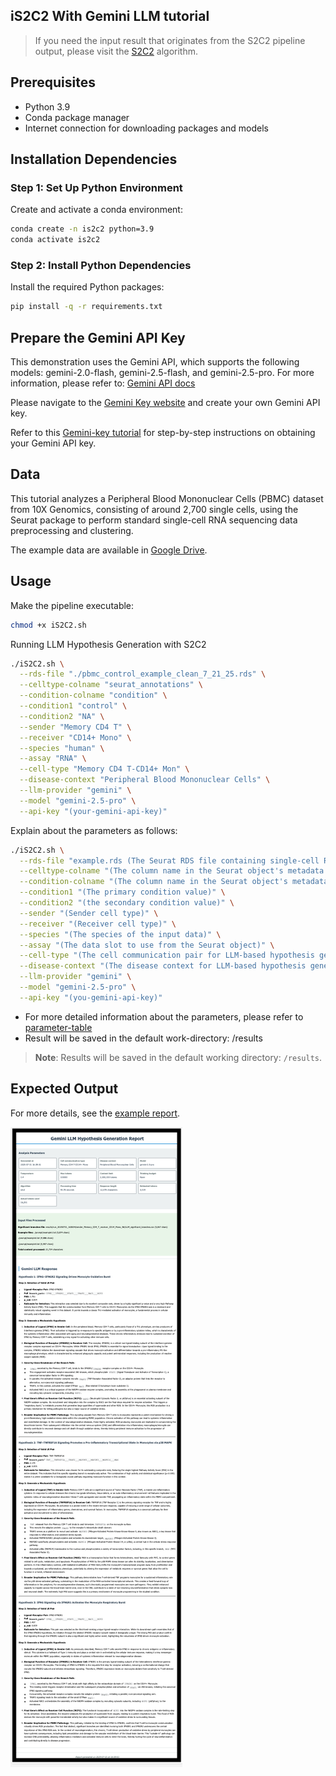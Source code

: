 ## iS2C2 With Gemini LLM tutorial
>If you need the input result that originates from the S2C2 pipeline output, please visit the [S2C2](https://github.com/methodistsmab/S2C2) algorithm.

## Prerequisites
- Python 3.9
- Conda package manager
- Internet connection for downloading packages and models

## Installation Dependencies 
### Step 1: Set Up Python Environment
Create and activate a conda environment:

```bash
conda create -n is2c2 python=3.9
conda activate is2c2
```

### Step 2: Install Python Dependencies
Install the required Python packages:

```bash
pip install -q -r requirements.txt
```


## Prepare the Gemini API Key
This demonstration uses the Gemini API, which supports the following models: gemini-2.0-flash, gemini-2.5-flash, and gemini-2.5-pro. For more information, please refer to: [Gemini API docs](https://ai.google.dev/gemini-api/docs?authuser=1)

Please navigate to the [Gemini Key website](https://aistudio.google.com/apikey) and create your own Gemini API key.


Refer to this  [Gemini-key tutorial](../get-gemini-key.md) for step-by-step instructions on obtaining your Gemini API key.

## Data
This tutorial analyzes a Peripheral Blood Mononuclear Cells (PBMC) dataset from 10X Genomics, consisting of around 2,700 single cells, using the Seurat package to perform standard single-cell RNA sequencing data preprocessing and clustering.

The example data are available in [Google Drive](https://drive.google.com/file/d/1Ejcch9g5_kcj-0iJnIPnU5s9LmlGEUx8/view?usp=share_link).

## Usage
Make the pipeline executable:

```bash
chmod +x iS2C2.sh
```
Running LLM Hypothesis Generation with S2C2
```bash
./iS2C2.sh \
  --rds-file "./pbmc_control_example_clean_7_21_25.rds" \
  --celltype-colname "seurat_annotations" \
  --condition-colname "condition" \
  --condition1 "control" \
  --condition2 "NA" \
  --sender "Memory CD4 T" \
  --receiver "CD14+ Mono" \
  --species "human" \
  --assay "RNA" \
  --cell-type "Memory CD4 T-CD14+ Mon" \
  --disease-context "Peripheral Blood Mononuclear Cells" \
  --llm-provider "gemini" \
  --model "gemini-2.5-pro" \
  --api-key "(your-gemini-api-key)"
```
Explain about the parameters as follows: 

```bash
./iS2C2.sh \
  --rds-file "example.rds (The Seurat RDS file containing single-cell RNA sequencing data)" \
  --celltype-colname "(The column name in the Seurat object's metadata that contains the cell type annotations)" \
  --condition-colname "(The column name in the Seurat object's metadata that contains the experimental condition or phenotype labels)" \
  --condition1 "(The primary condition value)" \
  --condition2 "(the secondary condition value)" \
  --sender "(Sender cell type)" \
  --receiver "(Receiver cell type)" \
  --species "(The species of the input data)" \
  --assay "(The data slot to use from the Seurat object)" \
  --cell-type "(The cell communication pair for LLM-based hypothesis generation and analysis)" \
  --disease-context "(The disease context for LLM-based hypothesis generation to provide relevant biological context for the analysis.)" \
  --llm-provider "gemini" \
  --model "gemini-2.5-pro" \
  --api-key "(you-gemini-api-key)"
```
* For more detailed information about the parameters, please refer to [parameter-table](../../parameters.md)
* Result will be saved in the default work-directory: /results

> **Note**: Results will be saved in the default working directory: `/results`.


## Expected Output
For more details, see the [example report](https://mocha.houstonmethodist.org/iS2C2/gemini-s2c2.html).

![example-output](../../screenshots/output/iS2C2/gemini/gemini-s2c2.png)